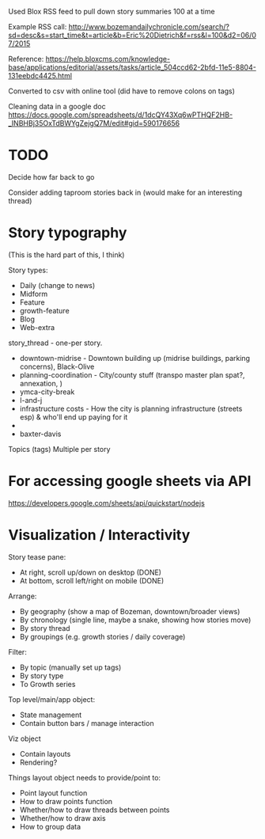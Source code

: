 Used Blox RSS feed to pull down story summaries 100 at a time

Example RSS call: http://www.bozemandailychronicle.com/search/?sd=desc&s=start_time&t=article&b=Eric%20Dietrich&f=rss&l=100&d2=06/07/2015

Reference: https://help.bloxcms.com/knowledge-base/applications/editorial/assets/tasks/article_504ccd62-2bfd-11e5-8804-131eebdc4425.html

Converted to csv with online tool (did have to remove colons on tags)

Cleaning data in a google doc
https://docs.google.com/spreadsheets/d/1dcQY43Xq6wPTHQF2HB-_INBHBj35OxTdBWYgZejgQ7M/edit#gid=590176656

# TODO

Decide how far back to go

Consider adding taproom stories back in (would make for an interesting thread)



# Story typography
(This is the hard part of this, I think)

Story types:
- Daily (change to news)
- Midform
- Feature
- growth-feature
- Blog
- Web-extra

story_thread - one-per story.

- downtown-midrise - Downtown building up (midrise buildings, parking concerns), Black-Olive
- planning-coordination - City/county stuff (transpo master plan spat?, annexation, )
- ymca-city-break
- l-and-j
- infrastructure costs - How the city is planning infrastructure (streets esp) & who'll end up paying for it
- 
- baxter-davis

Topics (tags)
Multiple per story

# For accessing google sheets via API
https://developers.google.com/sheets/api/quickstart/nodejs

# Visualization / Interactivity

Story tease pane: 
- At right, scroll up/down on desktop (DONE)
- At bottom, scroll left/right on mobile (DONE)

Arrange:
- By geography (show a map of Bozeman, downtown/broader views)
- By chronology (single line, maybe a snake, showing how stories move)
- By story thread
- By groupings (e.g. growth stories / daily coverage)

Filter:
- By topic (manually set up tags)
- By story type
- To Growth series


Top level/main/app object:
- State management
- Contain button bars / manage interaction

Viz object
- Contain layouts
- Rendering?

Things layout object needs to provide/point to:
- Point layout function
- How to draw points function
- Whether/how to draw threads between points
- Whether/how to draw axis
- How to group data

